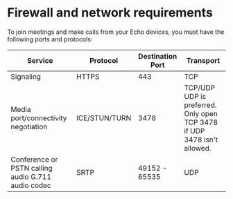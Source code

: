 # Firewall and network requirements<a name="firewall-network"></a>

To join meetings and make calls from your Echo devices, you must have the following ports and protocols:


| Service | Protocol | Destination Port | Transport | 
| --- | --- | --- | --- | 
| Signaling | HTTPS | 443 | TCP | 
| Media port/connectivity negotiation | ICE/STUN/TURN | 3478 | TCP/UDP UDP is preferred\. Only open TCP 3478 if UDP 3478 isn't allowed\.  | 
| Conference or PSTN calling audio G\.711 audio codec  | SRTP | 49152 \- 65535 | UDP | 
